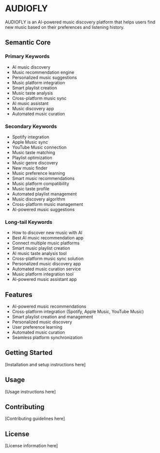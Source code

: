 # AUDIOFLY

AUDIOFLY is an AI-powered music discovery platform that helps users find new music based on their preferences and listening history.

## Semantic Core

### Primary Keywords
- AI music discovery
- Music recommendation engine
- Personalized music suggestions
- Music platform integration
- Smart playlist creation
- Music taste analysis
- Cross-platform music sync
- AI music assistant
- Music discovery app
- Automated music curation

### Secondary Keywords
- Spotify integration
- Apple Music sync
- YouTube Music connection
- Music taste matching
- Playlist optimization
- Music genre discovery
- New music finder
- Music preference learning
- Smart music recommendations
- Music platform compatibility
- Music taste profile
- Automated playlist management
- Music discovery algorithm
- Cross-platform music management
- AI-powered music suggestions

### Long-tail Keywords
- How to discover new music with AI
- Best AI music recommendation app
- Connect multiple music platforms
- Smart music playlist creation
- AI music taste analysis tool
- Cross-platform music sync solution
- Personalized music discovery app
- Automated music curation service
- Music platform integration tool
- AI-powered music assistant app

## Features

- AI-powered music recommendations
- Cross-platform integration (Spotify, Apple Music, YouTube Music)
- Smart playlist creation and management
- Personalized music discovery
- User preference learning
- Automated music curation
- Seamless platform synchronization

## Getting Started

[Installation and setup instructions here]

## Usage

[Usage instructions here]

## Contributing

[Contributing guidelines here]

## License

[License information here]
